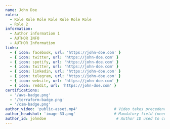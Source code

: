 ```yaml
---
name: John Doe
roles:
  - Role Role Role Role Role Role Role 
  - Role 2
information:
  - Author information 1
  - AUTHOR INFO
  - AUTHOR Information
links:
  - { icon: facebook, url: 'https://john-doe.com' }
  - { icon: twitter, url: 'https://john-doe.com' }
  - { icon: spotify, url: 'https://john-doe.com' }
  - { icon: twitter, url: 'https://john-doe.com' }
  - { icon: linkedin, url: 'https://john-doe.com' }
  - { icon: telegram, url: 'https://john-doe.com' }
  - { icon: website, url: 'https://john-doe.com' }
  - { icon: reddit, url: 'https://john-doe.com' }
certifications:
  - '/aws-badge.png'
  - '/terraform-badge.png'
  - '/csm-badge.png'
author_video: 'public-asset.mp4'                # Video takes precedence over headshot
author_headshot: 'image-33.png'                 # Mandatory field (needed for the author sidebar, even if its demoted from the double panel by a video)
author_id: johndoe                               # Author ID used to create relation to  blogs
---
```

